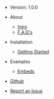 - Version: 1.0.0

- About
    - [Intro](/about/index)
    - [F.A.Q's](/about/faq)
- Installation
    - [Getting Started](/install/index)
- Examples
    - [Embeds](/examples/index)


- [Github](https://github.com/TheRealToxicDev/Virulent)
- [Report an Issue](https://github.com/TheRealToxicDev/Virulent/issues)
